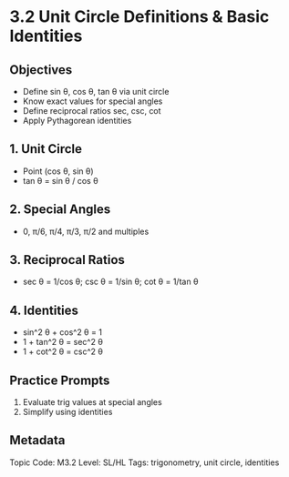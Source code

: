 # 3.2 Unit Circle Definitions & Basic Identities

## Objectives
- Define sin θ, cos θ, tan θ via unit circle
- Know exact values for special angles
- Define reciprocal ratios sec, csc, cot
- Apply Pythagorean identities

## 1. Unit Circle
- Point (cos θ, sin θ)
- tan θ = sin θ / cos θ

## 2. Special Angles
- 0, π/6, π/4, π/3, π/2 and multiples

## 3. Reciprocal Ratios
- sec θ = 1/cos θ; csc θ = 1/sin θ; cot θ = 1/tan θ

## 4. Identities
- sin^2 θ + cos^2 θ = 1
- 1 + tan^2 θ = sec^2 θ
- 1 + cot^2 θ = csc^2 θ

## Practice Prompts
1. Evaluate trig values at special angles
2. Simplify using identities

## Metadata
Topic Code: M3.2
Level: SL/HL
Tags: trigonometry, unit circle, identities
